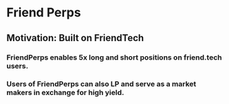# Friend Perps

## Motivation: Built on FriendTech

### FriendPerps enables 5x long and short positions on friend.tech users.

### Users of FriendPerps can also LP and serve as a market makers in exchange for high yield.
